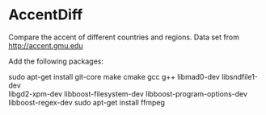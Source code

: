 AccentDiff
==========

Compare the accent of different countries and regions. Data set from http://accent.gmu.edu

Add the following packages:

sudo apt-get install git-core make cmake gcc g++ libmad0-dev libsndfile1-dev \
  libgd2-xpm-dev libboost-filesystem-dev libboost-program-options-dev libboost-regex-dev
sudo apt-get install ffmpeg
